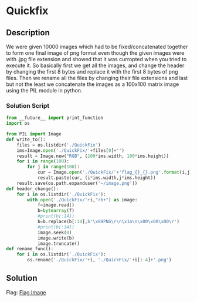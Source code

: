 # Quickfix 

## Description

We were given 10000 images which had to be fixed/concatenated together to form one final image of png format even though the given images were with .jpg file extension and showed that it was curropted when you tried to execute it. So basically first we get all the images, and change the header by changing the first 8 bytes and replace it with the first 8 bytes of png files. Then we rename all the files by changing their file extensions and last but not the least we concatenate the images as a 100x100 matrix image using the PIL module in python. 

### Solution Script
``` python
from __future__ import print_function
import os

from PIL import Image
def write_to():
    files = os.listdir('./QuickFix')
    ims=Image.open('./QuickFix/'+files[0]+'')
    result = Image.new("RGB", (100*ims.width, 100*ims.height))
    for i in range(100):
        for j in range(100):
            cur = Image.open('./QuickFix/'+'flag_{}_{}.png'.format(i,j))
            result.paste(cur, (i*ims.width,j*ims.height))
    result.save(os.path.expanduser('~/image.png'))
def header_change():  
    for i in os.listdir('./QuickFix'):          
        with open('./QuickFix/'+i,"rb+") as image:   
            f=image.read()   
            b=bytearray(f)   
            #print(b[:14])   
            b=b.replace(b[:14],b'\x89PNG\r\n\x1a\n\x00\x00\x00\r') 
            #print(b[:14]) 
            image.seek(0) 
            image.write(b)   
            image.truncate()  
def rename_func():
    for i in os.listdir('./QuickFix'):  
        os.rename('./QuickFix/'+i, './QuickFix/'+i[:-4]+'.png') 
```

## Solution

Flag: [Flag Image](image.png)

#
